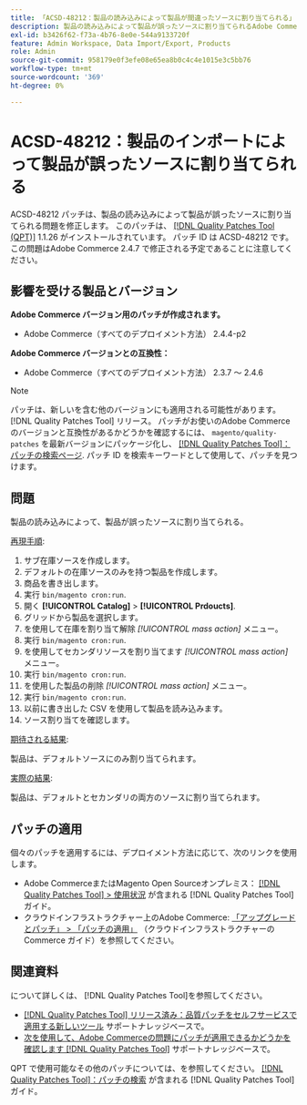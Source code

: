 ```yaml
---
title: 「ACSD-48212：製品の読み込みによって製品が間違ったソースに割り当てられる」
description: 製品の読み込みによって製品が誤ったソースに割り当てられるAdobe Commerceの問題を修正するには、ACSD-48212 パッチを適用してください。
exl-id: b3426f62-f73a-4b76-8e0e-544a9133720f
feature: Admin Workspace, Data Import/Export, Products
role: Admin
source-git-commit: 958179e0f3efe08e65ea8b0c4c4e1015e3c5bb76
workflow-type: tm+mt
source-wordcount: '369'
ht-degree: 0%

---
```


# ACSD-48212：製品のインポートによって製品が誤ったソースに割り当てられる

ACSD-48212 パッチは、製品の読み込みによって製品が誤ったソースに割り当てられる問題を修正します。 このパッチは、 [[!DNL Quality Patches Tool (QPT)]](/help/announcements/adobe-commerce-announcements/magento-quality-patches-released-new-tool-to-self-serve-quality-patches.md) 1.1.26 がインストールされています。 パッチ ID は ACSD-48212 です。 この問題はAdobe Commerce 2.4.7 で修正される予定であることに注意してください。

## 影響を受ける製品とバージョン

**Adobe Commerce バージョン用のパッチが作成されます。**

* Adobe Commerce（すべてのデプロイメント方法） 2.4.4-p2

**Adobe Commerce バージョンとの互換性：**

* Adobe Commerce（すべてのデプロイメント方法） 2.3.7 ～ 2.4.6

>[!NOTE]
>
>パッチは、新しいを含む他のバージョンにも適用される可能性があります。 [!DNL Quality Patches Tool] リリース。 パッチがお使いのAdobe Commerceのバージョンと互換性があるかどうかを確認するには、 `magento/quality-patches` を最新バージョンにパッケージ化し、 [[!DNL Quality Patches Tool]：パッチの検索ページ](https://experienceleague.adobe.com/tools/commerce-quality-patches/index.html). パッチ ID を検索キーワードとして使用して、パッチを見つけます。

## 問題

製品の読み込みによって、製品が誤ったソースに割り当てられる。

<u>再現手順</u>:

1. サブ在庫ソースを作成します。
1. デフォルトの在庫ソースのみを持つ製品を作成します。
1. 商品を書き出します。
1. 実行 `bin/magento cron:run`.
1. 開く **[!UICONTROL Catalog]** > **[!UICONTROL Prdoucts]**.
1. グリッドから製品を選択します。
1. を使用して在庫を割り当て解除 *[!UICONTROL mass action]* メニュー。
1. 実行 `bin/magento cron:run`.
1. を使用してセカンダリソースを割り当てます *[!UICONTROL mass action]* メニュー。
1. 実行 `bin/magento cron:run`.
1. を使用した製品の削除 *[!UICONTROL mass action]* メニュー。
1. 実行 `bin/magento cron:run`.
1. 以前に書き出した CSV を使用して製品を読み込みます。
1. ソース割り当てを確認します。

<u>期待される結果</u>:

製品は、デフォルトソースにのみ割り当てられます。

<u>実際の結果</u>:

製品は、デフォルトとセカンダリの両方のソースに割り当てられます。

## パッチの適用

個々のパッチを適用するには、デプロイメント方法に応じて、次のリンクを使用します。

* Adobe CommerceまたはMagento Open Sourceオンプレミス： [[!DNL Quality Patches Tool] > 使用状況](https://experienceleague.adobe.com/docs/commerce-operations/tools/quality-patches-tool/usage.html) が含まれる [!DNL Quality Patches Tool] ガイド。
* クラウドインフラストラクチャー上のAdobe Commerce: [「アップグレードとパッチ」 > 「パッチの適用」](https://experienceleague.adobe.com/docs/commerce-cloud-service/user-guide/develop/upgrade/apply-patches.html) （クラウドインフラストラクチャーのCommerce ガイド）を参照してください。

## 関連資料

について詳しくは、 [!DNL Quality Patches Tool]を参照してください。

* [[!DNL Quality Patches Tool] リリース済み：品質パッチをセルフサービスで適用する新しいツール](/help/announcements/adobe-commerce-announcements/magento-quality-patches-released-new-tool-to-self-serve-quality-patches.md) サポートナレッジベースで。
* [次を使用して、Adobe Commerceの問題にパッチが適用できるかどうかを確認します [!DNL Quality Patches Tool]](/help/support-tools/patches-available-in-qpt-tool/check-patch-for-magento-issue-with-magento-quality-patches.md) サポートナレッジベースで。

QPT で使用可能なその他のパッチについては、を参照してください。 [[!DNL Quality Patches Tool]：パッチの検索](https://experienceleague.adobe.com/tools/commerce-quality-patches/index.html) が含まれる [!DNL Quality Patches Tool] ガイド。
